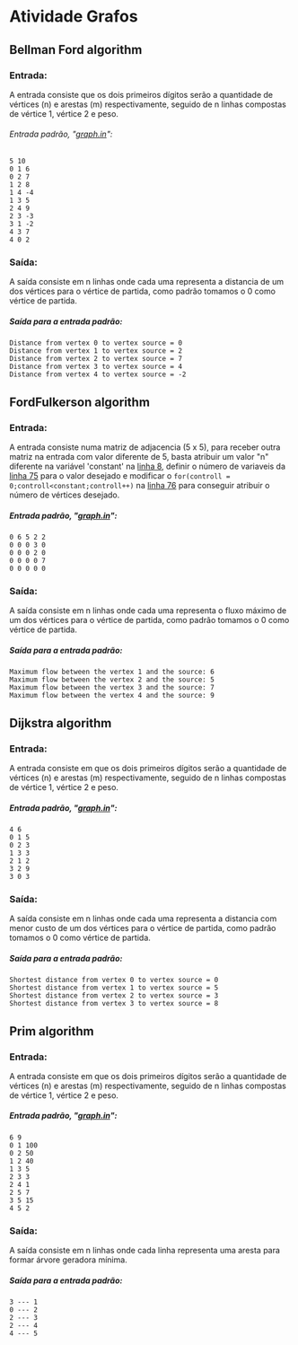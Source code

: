 # Atividade Grafos


## Bellman Ford algorithm
### Entrada: 
  A entrada consiste que os dois primeiros dígitos serão a quantidade de vértices (n) e arestas (m) respectivamente, seguido de n linhas compostas de vértice 1, vértice 2 e peso.
  ###### Entrada padrão, "[graph.in](https://github.com/sando1998/Atividades-Grafos/blob/main/Bellman%20Ford%20algorithm/graph.in)":
  ```
  5 10
  0 1 6
  0 2 7
  1 2 8
  1 4 -4
  1 3 5
  2 4 9
  2 3 -3
  3 1 -2
  4 3 7
  4 0 2
  ```
### Saída: 
  A saída consiste em n linhas onde cada uma representa a distancia de um dos vértices para o vértice de partida, como padrão tomamos o 0 como vértice de partida.
  ##### Saída para a entrada padrão:
  ```
  Distance from vertex 0 to vertex source = 0
  Distance from vertex 1 to vertex source = 2
  Distance from vertex 2 to vertex source = 7
  Distance from vertex 3 to vertex source = 4
  Distance from vertex 4 to vertex source = -2
  ```
## FordFulkerson algorithm
### Entrada: 
  A entrada consiste numa matriz de adjacencia (5 x 5), para receber outra matriz na entrada com valor diferente de 5, basta atribuir um valor "n" diferente na variável 'constant' na [linha 8](https://github.com/sando1998/Atividades-Grafos/blob/main/FordFulkerson%20algorithm/Ford_Fulkerson.cpp#L8), definir o número de variaveis da [linha 75](https://github.com/sando1998/Atividades-Grafos/blob/main/FordFulkerson%20algorithm/Ford_Fulkerson.cpp#L75) para o valor desejado e modificar o `for(controll = 0;controll<constant;controll++)` na [linha 76](https://github.com/sando1998/Atividades-Grafos/blob/main/FordFulkerson%20algorithm/Ford_Fulkerson.cpp#L76) para conseguir atribuir o número de vértices desejado.
  ##### Entrada padrão, "[graph.in](https://github.com/sando1998/Atividades-Grafos/blob/main/FordFulkerson%20algorithm/graph.in)":
  ```
  0 6 5 2 2
  0 0 0 3 0
  0 0 0 2 0
  0 0 0 0 7
  0 0 0 0 0
  ```
### Saída: 
  A saída consiste em n linhas onde cada uma representa o fluxo máximo de um dos vértices para o vértice de partida, como padrão tomamos o 0 como vértice de partida. 
  ##### Saída para a entrada padrão:
  ```
  Maximum flow between the vertex 1 and the source: 6
  Maximum flow between the vertex 2 and the source: 5
  Maximum flow between the vertex 3 and the source: 7
  Maximum flow between the vertex 4 and the source: 9
  ```
## Dijkstra algorithm
### Entrada: 
  A entrada consiste em que os dois primeiros dígitos serão a quantidade de vértices (n) e arestas (m) respectivamente, seguido de n linhas compostas de vértice 1, vértice 2 e peso.
  ##### Entrada padrão, "[graph.in](https://github.com/sando1998/Atividades-Grafos/blob/main/Dijkstra%20algorithm/graph.in)":
  ```
  4 6
  0 1 5
  0 2 3
  1 3 3
  2 1 2
  3 2 9
  3 0 3
  ```
### Saída: 
  A saída consiste em n linhas onde cada uma representa a distancia com menor custo de um dos vértices para o vértice de partida, como padrão tomamos o 0 como vértice de partida.
  ##### Saída para a entrada padrão:
  ```
  Shortest distance from vertex 0 to vertex source = 0 
  Shortest distance from vertex 1 to vertex source = 5 
  Shortest distance from vertex 2 to vertex source = 3 
  Shortest distance from vertex 3 to vertex source = 8 
  ```
## Prim algorithm
### Entrada: 
  A entrada consiste em que os dois primeiros dígitos serão a quantidade de vértices (n) e arestas (m) respectivamente, seguido de n linhas compostas de vértice 1, vértice 2 e peso.
  ##### Entrada padrão, "[graph.in](https://github.com/sando1998/Atividades-Grafos/blob/main/Prim%20algorithm/graph.in)":
  ```
  6 9
  0 1 100
  0 2 50 
  1 2 40
  1 3 5
  2 3 3
  2 4 1
  2 5 7
  3 5 15
  4 5 2
  ```
### Saída:
  A saída consiste em n linhas onde cada linha representa uma aresta para formar árvore geradora mínima.
  ##### Saída para a entrada padrão:
  ```
  3 --- 1
  0 --- 2
  2 --- 3
  2 --- 4
  4 --- 5
  ```
